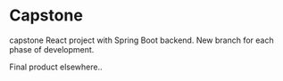 # Capstone
capstone React project with Spring Boot backend.
New branch for each phase of development.

Final product elsewhere..
